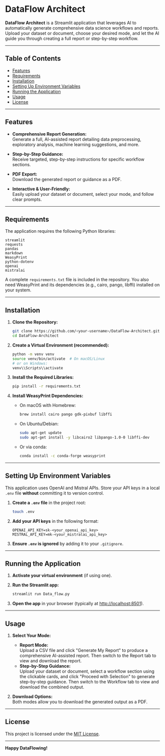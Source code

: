 # DataFlow Architect

**DataFlow Architect** is a Streamlit application that leverages AI to automatically generate comprehensive data science workflows and reports. Upload your dataset or document, choose your desired mode, and let the AI guide you through creating a full report or step-by-step workflow.

---

## Table of Contents

- [Features](#features)
- [Requirements](#requirements)
- [Installation](#installation)
- [Setting Up Environment Variables](#setting-up-environment-variables)
- [Running the Application](#running-the-application)
- [Usage](#usage)
- [License](#license)

---

## Features

- **Comprehensive Report Generation:**  
  Generate a full, AI-assisted report detailing data preprocessing, exploratory analysis, machine learning suggestions, and more.

- **Step-by-Step Guidance:**  
  Receive targeted, step-by-step instructions for specific workflow sections.

- **PDF Export:**  
  Download the generated report or guidance as a PDF.

- **Interactive & User-Friendly:**  
  Easily upload your dataset or document, select your mode, and follow clear prompts.

---

## Requirements

The application requires the following Python libraries:

```
streamlit
requests
pandas
markdown
WeasyPrint
python-dotenv
openai
mistralai
```

A complete `requirements.txt` file is included in the repository. You also need WeasyPrint and its dependencies (e.g., cairo, pango, libffi) installed on your system.

---

## Installation

1. **Clone the Repository:**

   ```bash
   git clone https://github.com/<your-username>/DataFlow-Architect.git
   cd DataFlow-Architect
   ```

2. **Create a Virtual Environment (recommended):**

   ```bash
   python -m venv venv
   source venv/bin/activate  # On macOS/Linux
   # or on Windows:
   venv\\Scripts\\activate
   ```

3. **Install the Required Libraries:**

   ```bash
   pip install -r requirements.txt
   ```

4. **Install WeasyPrint Dependencies:**  
   - On macOS with Homebrew:
     ```bash
     brew install cairo pango gdk-pixbuf libffi
     ```
   - On Ubuntu/Debian:
     ```bash
     sudo apt-get update
     sudo apt-get install -y libcairo2 libpango-1.0-0 libffi-dev
     ```
   - Or via conda:
     ```bash
     conda install -c conda-forge weasyprint
     ```

---

## Setting Up Environment Variables

This application uses OpenAI and Mistral APIs. Store your API keys in a local `.env` file **without** committing it to version control.

1. **Create a `.env` file** in the project root:

   ```bash
   touch .env
   ```

2. **Add your API keys** in the following format:

   ```dotenv
   OPENAI_API_KEY=sk-<your_openai_api_key>
   MISTRAL_API_KEY=mk-<your_mistralai_api_key>
   ```

3. **Ensure `.env` is ignored** by adding it to your `.gitignore`.

---

## Running the Application

1. **Activate your virtual environment** (if using one).

2. **Run the Streamlit app:**

   ```bash
   streamlit run Data_flow.py
   ```

3. **Open the app** in your browser (typically at [http://localhost:8501](http://localhost:8501)).

---

## Usage

1. **Select Your Mode:**
   - **Report Mode:**  
     Upload a CSV file and click "Generate My Report" to produce a comprehensive AI-assisted report. Then switch to the Report tab to view and download the report.
   - **Step-by-Step Guidance:**  
     Upload your dataset or document, select a workflow section using the clickable cards, and click "Proceed with Selection" to generate step-by-step guidance. Then switch to the Workflow tab to view and download the combined output.

2. **Download Options:**  
   Both modes allow you to download the generated output as a PDF.

---

## License

This project is licensed under the [MIT License](LICENSE).

---

**Happy DataFlowing!**
